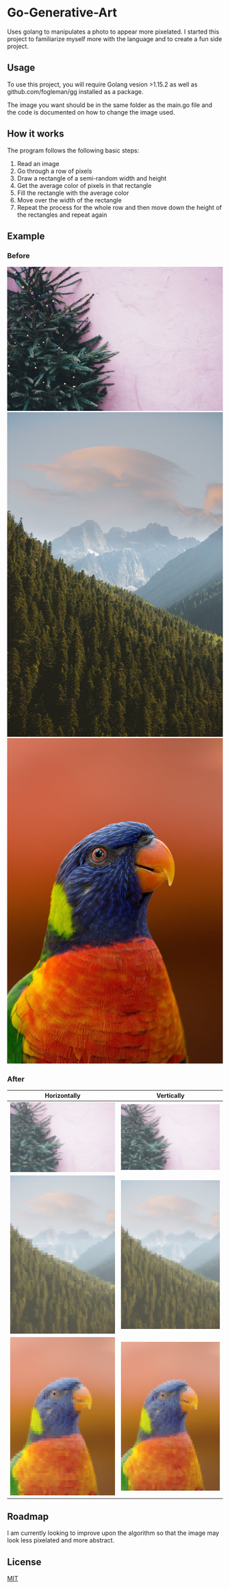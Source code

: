 # Go-Generative-Art
Uses golang to manipulates a photo to appear more pixelated. I started this project to familiarize myself more with the language and to create a fun side project. 

## Usage
To use this project, you will require Golang vesion >1.15.2 as well as github.com/fogleman/gg installed as a package. 

The image you want should be in the same folder as the main.go file and the code is documented on how to change the image used.

## How it works
The program follows the following basic steps:

1. Read an image
2. Go through a row of pixels
3. Draw a rectangle of a semi-random width and height
4. Get the average color of pixels in that rectangle
5. Fill the rectangle with the average color
6. Move over the width of the rectangle
7. Repeat the process for the whole row and then move down the height of the rectangles and repeat again

## Example

### Before
![tree](img.jpeg)
![mountain](img1.jpeg)
![parrot](parrot.jpeg)

### After
Horizontally | Vertically
:-:|:-:
![tree_filtered_horizontal](img_filtered_horizontal.png) | ![tree_filtered_vertical](img_filtered_vertical.png)
![mountain_filtered_horizontal](img1_filtered_horizontal.png) | ![mountain_filtered_vertical](img1_filtered_vertical.png)
![parrot_filtered_horizontal](parrot_filtered_horizontal.png) | ![parrot_filtered_vertical](parrot_filtered_vertical.png)

## Roadmap
I am currently looking to improve upon the algorithm so that the image may look less pixelated and more abstract. 

## License
[MIT](https://choosealicense.com/licenses/mit/)